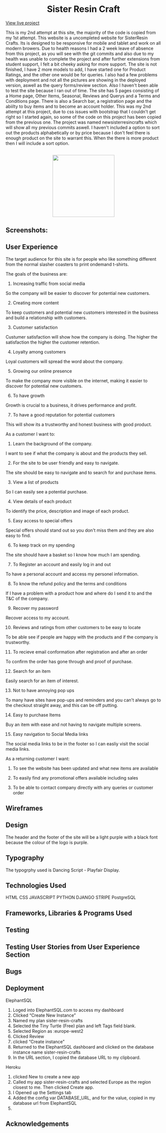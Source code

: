 <h1 align="center">Sister Resin Craft</h1>

[View live project](https://sister-resin-crafts.herokuapp.com/)

This is my 2nd attempt at this site, the majority of the code is copied from my 1st attempt.
This website is a uncompleted website for SisterResin Crafts. Its is designed to be responsive for mobile and tablet and work on all modern browers.
Due to health reasons I had a 2 week leave of absence from this project, as you will see with the git commits and also due to my health was unable to complete the project and after further extensions from student support, I felt a bit cheeky asking for more support.
The site is not finished, I have 2 more models to add, I have started one for Product Ratings, and the other one would be for queries.
I also had a few problems with deployment and not all the pictures are showing in the deployed version, aswell as the query forms/review section. 
Also I haven't been able to test the site because I ran out of time.
The site has 5 pages consisting of a Home page, Other Items, Seasonal, Reviews and Querys and a Terms and Conditions page.
There is also a Search bar, a registration page and the abiilty to buy items and to become an account holder. 
This was my 2nd attempt at this project, due to css issues with bootstrap that I couldn't get right so I started again, so some of the code on this project has been copied from the previous one.
The project was named newsisterresincrafts which will show all my previous commits aswell.
I haven't included a option to sort out the products alphabetically or by price because I don't feel there is enough product on the site to warrant this. When the there is more product then I will include a sort option.

<h2 align="center"><img src="readmefiles/logo.png" width="200"></h2>


<h2>Screenshots:</h2>

## User Experience

The target audience for this site is for people who like something different from the normal slasher coasters to print ondemand t-shirts.

The goals of the business are:

1.  Increasing traffic from social media

So the company will be easier to discover for potential new customers.


2.  Creating more content

To keep customers and potential new customers interested in the business and build a relationship with customers.


3.  Customer satisfaction

Custumer satisfaction will show how the company is doing. The higher the satisfaction the higher the customer retention.


4.  Loyalty among customers

Loyal customers will spread the word about the company.


5.  Growing our online presence

To make the company more visible on the internet, making it easier to discover for potential new customers.


6.  To have growth

Growth is crucial to a business, it drives performance and profit.


7.  To have a good reputation for potential customers

This will show its a trustworthy and honest business with good product.



As a customer I want to:

1. Learn the background of the company.

  I want to see if what the company is about and the products they sell.


2.  For the site to be user friendly and easy to navigate.

  The site should be easy to navigate and to search for and purchase items.


3.  View a list of products

  So I can easily see a potential purchase.


4.  View details of each product

  To identify the price, description and image of each product.


5.  Easy access to special offers

  Special offers should stand out so you don't miss them and they are also easy to find.


6.  To keep track on my spending

The site should have a basket so I know how much I am spending.


7.  To Register an account and easily log in and out

To have a personal account and access my personel information.


8.  To know the refund policy and the terms and conditions

If I have a problem with a product how and where do I send it to and the T&C of the company.


9.  Recover my password

Recover access to my account.


10. Reviews and ratings from other customers to be easy to locate

To be able see if people are happy with the products and if the company is trustworthy.


11. To recieve email conformation after registration and after an order

To confirm the order has gone through and proof of purchase.


12. Search for an item

Easily search for an item of interest.


13. Not to have annoying pop ups

To many have sites have pop-ups and reminders and you can't always go to the checkout straight away, and this can be off putting.


14. Easy to purchase Items

Buy an item with ease and not having to navigate multiple screens.


15. Easy navigation to Social Media links

The social media links to be in the footer so I can easliy visit the social media links.



As a returning customer I want:

1.  To see the website has been updated and what new items are available

2.  To easily find any promotional offers available including sales

3.  To be able to contact company directly with any queries or customer order


## Wireframes



## Design

The header and the footer of the site will be a light purple with a black font because the colour of the logo is purple. 


## Typography

The typogrphy used is Dancing Script - Playfair Display.

## Technologies Used

HTML
CSS
JAVASCRIPT
PYTHON
DJANGO
STRIPE
PostgreSQL




## Frameworks, Libraries & Programs Used



## Testing



## Testing User Stories from User Experience Section





## Bugs



## Deployment
ElephantSQL
1. Loged into ElephantSQL.com to access my dashboard
2. Clicked “Create New Instance”
3. Named my plan sister-resin-crafts
4. Selected the Tiny Turtle (Free) plan and left Tags field blank.
5. Selected Region as :europe-west2
6. Clicked Review
7. clicked “Create instance"
8. Returned to the ElephantSQL dashboard and clicked on the database instance name sister-resin-crafts
9. In the URL section, I copied the database URL to my clipboard.

Heroku
1. clicked New to create a new app
2. Called my app sister-resin-crafts and selected Europe as the region closest to me. Then clicked Create app.
3. I Opened up the Settings tab 
4. Added the config var DATABASE_URL, and for the value, copied in my database url from ElephantSQL
5. 



## Acknowledgements